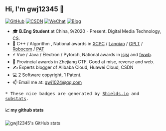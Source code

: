 ## Hi, I'm gwj12345 👋

[![GitHub](https://img.shields.io/badge/Github-gwj12345-lightgrey)](https://github.com/gwj12345)
[![CSDN](https://img.shields.io/badge/CSDN-%E5%B0%8F%E5%93%88%E9%87%8C-red)](https://gwj1314.blog.csdn.net/)
[![WeChat](https://img.shields.io/badge/%E5%BE%AE%E4%BF%A1-CS%E8%A1%8C%E8%80%85-brightgreen)](https://mp.weixin.qq.com/s/sc-cwq-NTNTJKghXBC2N-A)
[![Blog](https://img.shields.io/badge/Blog-%E5%B0%8F%E5%93%88%E9%87%8C-blue)](https://gwj1314.cn/)


- 🎓 **B.Eng Student** at China, 9/2020 - Present. Digital Media Technology, CS.
- 🎈 C++ / Algorithm , National awards in [XCPC](https://icpc.global/) / [Lanqiao](https://dasai.lanqiao.cn/) / [GPLT](https://gplt.patest.cn/regulation) / [Robocom](https://www.robocom.com.cn/) / [PAT](https://www.patest.cn/)
- ⚡ Vue / Java / Electron / Pytorch, National awards in [jsjsj](https://baike.baidu.com/item/%E4%B8%AD%E5%9B%BD%E5%A4%A7%E5%AD%A6%E7%94%9F%E8%AE%A1%E7%AE%97%E6%9C%BA%E8%AE%BE%E8%AE%A1%E5%A4%A7%E8%B5%9B/9247917) and [fwwb](http://www.fwwb.org.cn/about/index). 
- 🔑 Provincial awards in Zhejiang CTF. Good at misc, reverse and web. 
- ✍ Experts blogger of Alibaba Cloud, Huawei Cloud, CSDN
- 💻 2 Software copyright, 1 Patent.
- 📫 Email me at: [gwj1024@qq.com](mailto:gwj1024@qq.com)

<samp>* These nice badges are generated by <a href="https://shields.io/">Shields.io</a> and <a href="https://github.com/spencerwooo/substats">substats</a>.</samp>

#### 📈 my github stats

![gwj12345's GitHub stats](https://github-readme-stats.vercel.app/api?username=gwj12345&show_icons=true&theme=tokyonight)

<!--
**gwj12345/gwj12345** is a ✨ _special_ ✨ repository because its `README.md` (this file) appears on your GitHub profile.
- 💰Support my work on [爱发电](https://afdian.net/@)！

[![Top Langs](https://github-readme-stats.vercel.app/api/top-langs/?username=gwj12345)](https://github.com/gwj12345/)
Here are some ideas to get you started:

- 🔭 I’m currently working on ...
- 🌱 I’m currently learning ...
- 👯 I’m looking to collaborate on ...
- 🤔 I’m looking for help with ...
- 💬 Ask me about ...
- 📫 How to reach me: ...
- 😄 Pronouns: ...
- ⚡ Fun fact: ...
-->
